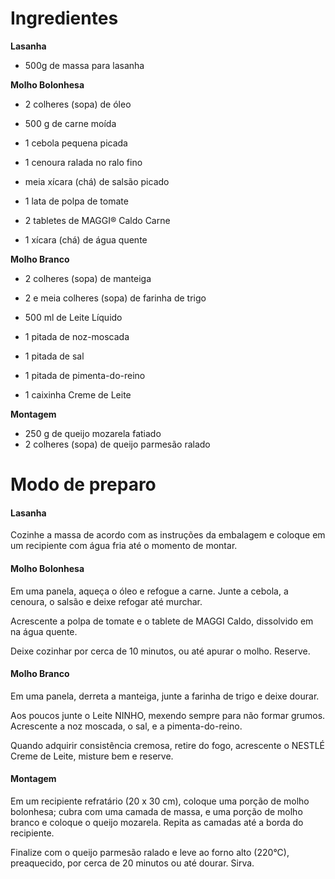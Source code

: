 # Ingredientes

**Lasanha**

- 500g de massa para lasanha

  

**Molho  Bolonhesa**

- 2 colheres (sopa) de óleo

- 500 g de carne moída

- 1 cebola pequena picada

- 1 cenoura ralada no ralo fino

- meia xícara (chá) de salsão picado

- 1 lata de polpa de tomate

- 2 tabletes de MAGGI® Caldo Carne

- 1 xícara (chá) de água quente

  

**Molho Branco**

- 2 colheres (sopa) de manteiga

- 2 e meia colheres (sopa) de farinha de trigo

- 500 ml de Leite Líquido

- 1 pitada de noz-moscada

- 1 pitada de sal

- 1 pitada de pimenta-do-reino

- 1 caixinha Creme de Leite

  

**Montagem**

- 250 g de queijo mozarela fatiado
- 2 colheres (sopa) de queijo parmesão ralado



# Modo de preparo

#### Lasanha

Cozinhe a massa de acordo com as instruções da embalagem e coloque em um recipiente com água fria até o momento de montar.

#### Molho Bolonhesa

Em uma panela, aqueça o óleo e refogue a carne. Junte a cebola, a cenoura, o salsão e deixe refogar até murchar.

Acrescente a polpa de tomate e o tablete de MAGGI Caldo, dissolvido em na água quente.

Deixe cozinhar por cerca de 10 minutos, ou até apurar o molho. Reserve.

#### Molho Branco

Em uma panela, derreta a manteiga, junte a farinha de trigo e deixe dourar.

Aos poucos junte o Leite NINHO, mexendo sempre para não formar grumos. Acrescente a noz moscada, o sal, e a pimenta-do-reino.

Quando adquirir consistência cremosa, retire do fogo, acrescente o NESTLÉ Creme de Leite, misture bem e reserve.

#### Montagem

Em um recipiente refratário (20 x 30 cm), coloque uma porção de molho bolonhesa; cubra com uma camada de massa, e uma porção de molho branco e coloque o queijo mozarela. Repita as camadas até a borda do recipiente.

Finalize com o queijo parmesão ralado e leve ao forno alto (220°C), preaquecido, por cerca de 20 minutos ou até dourar. Sirva.
